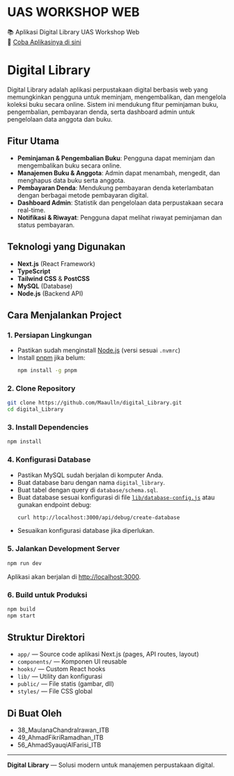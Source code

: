 # UAS WORKSHOP WEB

📚 Aplikasi Digital Library UAS Workshop Web  
🔗 [Coba Aplikasinya di sini](https://library-next.up.railway.app)

# Digital Library

Digital Library adalah aplikasi perpustakaan digital berbasis web yang memungkinkan pengguna untuk meminjam, mengembalikan, dan mengelola koleksi buku secara online. Sistem ini mendukung fitur peminjaman buku, pengembalian, pembayaran denda, serta dashboard admin untuk pengelolaan data anggota dan buku.

## Fitur Utama

- **Peminjaman & Pengembalian Buku**: Pengguna dapat meminjam dan mengembalikan buku secara online.
- **Manajemen Buku & Anggota**: Admin dapat menambah, mengedit, dan menghapus data buku serta anggota.
- **Pembayaran Denda**: Mendukung pembayaran denda keterlambatan dengan berbagai metode pembayaran digital.
- **Dashboard Admin**: Statistik dan pengelolaan data perpustakaan secara real-time.
- **Notifikasi & Riwayat**: Pengguna dapat melihat riwayat peminjaman dan status pembayaran.

## Teknologi yang Digunakan

- **Next.js** (React Framework)
- **TypeScript**
- **Tailwind CSS** & **PostCSS**
- **MySQL** (Database)
- **Node.js** (Backend API)

## Cara Menjalankan Project

### 1. Persiapan Lingkungan

- Pastikan sudah menginstall [Node.js](https://nodejs.org/) (versi sesuai `.nvmrc`)
- Install [pnpm](https://pnpm.io/) jika belum:
  ```sh
  npm install -g pnpm
  ```

### 2. Clone Repository

```sh
git clone https://github.com/Maaulln/digital_Library.git
cd digital_Library
```

### 3. Install Dependencies

```sh
npm install
```

### 4. Konfigurasi Database

- Pastikan MySQL sudah berjalan di komputer Anda.
- Buat database baru dengan nama `digital_library`.
- Buat tabel dengan query di `database/schema.sql`.
- Buat database sesuai konfigurasi di file [`lib/database-config.js`](lib/database-config.js) atau gunakan endpoint debug:
  ```sh
  curl http://localhost:3000/api/debug/create-database
  ```
- Sesuaikan konfigurasi database jika diperlukan.

### 5. Jalankan Development Server

```sh
npm run dev
```
Aplikasi akan berjalan di [http://localhost:3000](http://localhost:3000).

### 6. Build untuk Produksi

```sh
npm build
npm start
```

## Struktur Direktori

- `app/` — Source code aplikasi Next.js (pages, API routes, layout)
- `components/` — Komponen UI reusable
- `hooks/` — Custom React hooks
- `lib/` — Utility dan konfigurasi
- `public/` — File statis (gambar, dll)
- `styles/` — File CSS global

## Di Buat Oleh
- 38_MaulanaChandraIrawan_ITB
- 49_AhmadFikriRamadhan_ITB
- 56_AhmadSyauqiAlFarisi_ITB

---

**Digital Library** — Solusi modern untuk manajemen perpustakaan digital.
